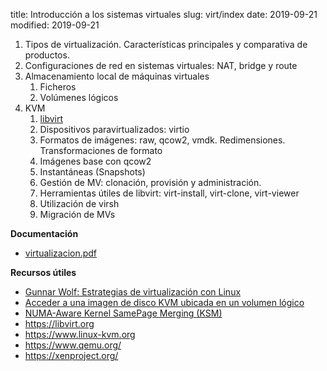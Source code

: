 title: Introducción a los sistemas virtuales
slug: virt/index
date: 2019-09-21
modified: 2019-09-21

1. Tipos de virtualización. Características principales y comparativa de productos.
1. Configuraciones de red en sistemas virtuales: NAT, bridge y route
1. Almacenamiento local de máquinas virtuales
    1. Ficheros
	1. Volúmenes lógicos
1. KVM
    1. [libvirt]({filename}/virt/libvirt)
	1. Dispositivos paravirtualizados: virtio
	1. Formatos de imágenes: raw, qcow2, vmdk. Redimensiones. Transformaciones de formato
	1. Imágenes base con qcow2
	1. Instantáneas (Snapshots)
	1. Gestión de MV: clonación, provisión y administración.
	1. Herramientas útiles de libvirt: virt-install, virt-clone, virt-viewer
	1. Utilización de virsh
	1. Migración de MVs

**Documentación**

* [virtualizacion.pdf](https://aso.tinaja.es/doc/virtualizacion.pdf)

**Recursos útiles**

* [Gunnar Wolf: Estrategias de virtualización con Linux](www.gwolf.org/files/virt.pdf)
* [Acceder a una imagen de disco KVM ubicada en un volumen lógico](https://albertomolina.wordpress.com/2009/12/14/acceder-a-una-imagen-de-disco-kvm-ubicada-en-un-volumen-logico/)
* [NUMA-Aware Kernel SamePage Merging (KSM)](https://access.redhat.com/documentation/en-us/red_hat_enterprise_linux/7/html/virtualization_tuning_and_optimization_guide/sect-virtualization_tuning_optimization_guide-numa-numa_ksm)
* <https://libvirt.org>
* <https://www.linux-kvm.org>
* <https://www.qemu.org/>
* <https://xenproject.org/>

